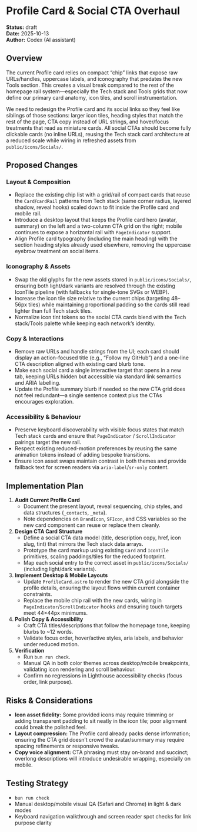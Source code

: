 # Profile Card & Social CTA Overhaul

**Status:** draft  
**Date:** 2025-10-13  
**Author:** Codex (AI assistant)

## Overview

The current Profile card relies on compact “chip” links that expose raw URLs/handles, uppercase labels, and iconography that predates the new Tools section. This creates a visual break compared to the rest of the homepage rail system—especially the Tech stack and Tools grids that now define our primary card anatomy, icon tiles, and scroll instrumentation.

We need to redesign the Profile card and its social links so they feel like siblings of those sections: larger icon tiles, heading styles that match the rest of the page, CTA copy instead of URL strings, and hover/focus treatments that read as miniature cards. All social CTAs should become fully clickable cards (no inline URLs), reusing the Tech stack card architecture at a reduced scale while wiring in refreshed assets from `public/icons/Socials/`.

## Proposed Changes

### Layout & Composition
- Replace the existing chip list with a grid/rail of compact cards that reuse the `Card`/`cardRail` patterns from Tech stack (same corner radius, layered shadow, reveal hooks) scaled down to fit inside the Profile card and mobile rail.
- Introduce a desktop layout that keeps the Profile card hero (avatar, summary) on the left and a two-column CTA grid on the right; mobile continues to expose a horizontal rail with `PageIndicator` support.
- Align Profile card typography (including the main heading) with the section heading styles already used elsewhere, removing the uppercase eyebrow treatment on social items.

### Iconography & Assets
- Swap the old glyphs for the new assets stored in `public/icons/Socials/`, ensuring both light/dark variants are resolved through the existing IconTile pipeline (with fallbacks for single-tone SVGs or WEBP).
- Increase the icon tile size relative to the current chips (targeting 48–56px tiles) while maintaining proportional padding so the cards still read lighter than full Tech stack tiles.
- Normalize icon tint tokens so the social CTA cards blend with the Tech stack/Tools palette while keeping each network’s identity.

### Copy & Interactions
- Remove raw URLs and handle strings from the UI; each card should display an action-focused title (e.g., “Follow my GitHub”) and a one-line CTA description aligned with existing card blurb tone.
- Make each social card a single interactive target that opens in a new tab, keeping URLs hidden but accessible via standard link semantics and ARIA labelling.
- Update the Profile summary blurb if needed so the new CTA grid does not feel redundant—a single sentence context plus the CTAs encourages exploration.

### Accessibility & Behaviour
- Preserve keyboard discoverability with visible focus states that match Tech stack cards and ensure that `PageIndicator` / `ScrollIndicator` pairings target the new rail.
- Respect existing reduced-motion preferences by reusing the same animation tokens instead of adding bespoke transitions.
- Ensure icon asset swaps maintain contrast in both themes and provide fallback text for screen readers via `aria-label`/`sr-only` content.

## Implementation Plan

1. **Audit Current Profile Card**
   - Document the present layout, reveal sequencing, chip styles, and data structures (`_contacts`, `_meta`).
   - Note dependencies on `BrandIcon`, `SFIcon`, and CSS variables so the new card component can reuse or replace them cleanly.
2. **Design CTA Card Structure**
   - Define a social CTA data model (title, description copy, href, icon slug, tint) that mirrors the Tech stack data arrays.
   - Prototype the card markup using existing `Card` and `IconTile` primitives, scaling paddings/tiles for the reduced footprint.
   - Map each social entry to the correct asset in `public/icons/Socials/` (including light/dark variants).
3. **Implement Desktop & Mobile Layouts**
   - Update `ProfileCard.astro` to render the new CTA grid alongside the profile details, ensuring the layout flows within current container constraints.
   - Replace the mobile chip rail with the new cards, wiring in `PageIndicator`/`ScrollIndicator` hooks and ensuring touch targets meet 44×44px minimums.
4. **Polish Copy & Accessibility**
   - Craft CTA titles/descriptions that follow the homepage tone, keeping blurbs to ~12 words.
   - Validate focus order, hover/active styles, aria labels, and behavior under reduced motion.
5. **Verification**
   - Run `bun run check`.
   - Manual QA in both color themes across desktop/mobile breakpoints, validating icon rendering and scroll behaviour.
   - Confirm no regressions in Lighthouse accessibility checks (focus order, link purpose).

## Risks & Considerations

- **Icon asset fidelity:** Some provided icons may require trimming or adding transparent padding to sit neatly in the icon tile; poor alignment could break the polished feel.
- **Layout compression:** The Profile card already packs dense information; ensuring the CTA grid doesn’t crowd the avatar/summary may require spacing refinements or responsive tweaks.
- **Copy voice alignment:** CTA phrasing must stay on-brand and succinct; overlong descriptions will introduce undesirable wrapping, especially on mobile.

## Testing Strategy

- `bun run check`
- Manual desktop/mobile visual QA (Safari and Chrome) in light & dark modes
- Keyboard navigation walkthrough and screen reader spot checks for link purpose clarity
